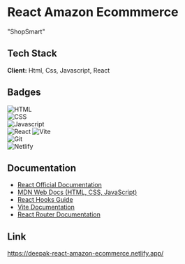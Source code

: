 
# React Amazon Ecommmerce

"ShopSmart"





## Tech Stack

**Client:**  Html, Css, Javascript, React





## Badges

![HTML](https://img.shields.io/badge/HTML-5-blue)  
![CSS](https://img.shields.io/badge/CSS-3-blue)  
![Javascript](https://img.shields.io/badge/JavaScript-ES6-yellow)   
![React](https://img.shields.io/badge/React-19-blue) 
![Vite](https://img.shields.io/badge/Vite-4-purple)  
![Git](https://img.shields.io/badge/Git-Version--Control-red)  
![Netlify](https://img.shields.io/badge/Deployed%20on-Netlify-brightgreen)





## Documentation

- [React Official Documentation](https://react.dev/)  
- [MDN Web Docs (HTML, CSS, JavaScript)](https://developer.mozilla.org/en-US/)  
- [React Hooks Guide](https://react.dev/reference/react)  
- [Vite Documentation](https://vitejs.dev/guide/)  
- [React Router Documentation](https://reactrouter.com/en/main)  





## Link 

https://deepak-react-amazon-ecommerce.netlify.app/
